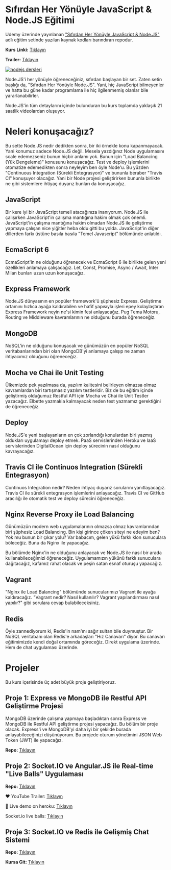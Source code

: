 # Sıfırdan Her Yönüyle JavaScript & Node.JS Eğitimi

Udemy üzerinde yayınlanan ["Sıfırdan Her Yönüyle JavaScript & Node.JS"](http://bit.ly/nodejs_) adlı eğitim setinde yazılan kaynak kodları barındıran repodur.

**Kurs Linki:** [Tıklayın](http://bit.ly/nodejs_)

**Trailer:** [Tıklayın](https://www.youtube.com/watch?v=If5ZhuSykrw)


[![nodejs dersleri](https://mehmetseven.net/content/images/2017/12/nodejs-mehmet-seven.jpg)](http://bit.ly/ndjsm)


Node.JS'i her yönüyle öğreneceğiniz, sıfırdan başlayan bir set. Zaten setin başlığı da, "Sıfırdan Her Yönüyle Node.JS". Yani, hiç JavaScript bilmeyenler ve hatta bu güne kadar programlama ile hiç ilgilenmemiş olanlar bile yararlanabilirler.

Node.JS'in tüm detaylarını içinde bulunduran bu kurs toplamda yaklaşık 21 saatlik videolardan oluşuyor.


# Neleri konuşacağız?

Bu sette Node.JS nedir dedikten sonra, bir iki örnekle konu kapanmayacak. Yani konumuz sadece Node.JS değil. Mesela yazdığınız Node uygulamasını scale edemezseniz bunun hiçbir anlamı yok. Bunun için "Load Balancing (Yük Dengeleme)"  konusunu konuşacağız. Test ve deploy işlemlerini otomatize edemedikten sonra neyleyim ben öyle Node'u. Bu yüzden "Continuous Integration (Sürekli Entegrasyon)" ve bununla beraber "Travis CI" konuşuyor olacağız. Yani bir Node projesi geliştirirken bununla birlikte ne gibi sistemlere ihtiyaç duyarız bunları da konuşacağız.



## JavaScript
Bir kere iyi bir JavaScript temeli atacağınıza inanıyorum. Node.JS ile çalışırken JavaScript'in çalışma mantığına hakim olmak çok önemli. JavaScript'in çalışma mantığına hakim olmadan Node.JS ile geliştirme yapmaya çalışan nice yiğitler heba oldu gitti bu yolda. JavaScript'in diğer dillerden farkı üstüne basıla basıla "Temel Javascript" bölümünde anlatıldı.



## EcmaScript 6
EcmaScript'in ne olduğunu öğrenecek ve EcmaScript 6 ile birlikte gelen yeni özellikleri anlamaya çalışacağız. Let, Const, Promise, Async / Await, Inter Milan bunları uzun uzun konuşacağız.



## Express Framework
Node.JS dünyasının en popüler framework'ü şüphesiz Express. Geliştirme ortamını hızlıca ayağa kaldırabilen ve hafif yapısıyla işleri epey kolaylaştıran Express Framework neyin ne'si kimin fesi anlayacağız. Pug Tema Motoru, Routing ve Middleware kavramlarının ne olduğunu burada öğreneceğiz.



## MongoDB
NoSQL'in ne olduğunu konuşacak ve günümüzün en popüler NoSQL veritabanlarından biri olan MongoDB'yi anlamaya çalışıp ne zaman ihtiyacımız olduğunu öğreneceğiz.



## Mocha ve Chai ile Unit Testing
Ülkemizde pek yazılmasa da, yazılım kalitesini belirleyen olmazsa olmaz kavramlardan biri tartışmasız yazılım testleridir. Biz de bu eğitim içinde geliştirmiş olduğumuz Restful API için Mocha ve Chai ile Unit Testler yazacağız. Elbette yazmakla kalmayacak neden test yazmamız gerektiğini de öğreneceğiz.



## Deploy
Node.JS'e yeni başlayanların en çok zorlandığı konulardan biri yazmış oldukları uygulamayı deploy etmek. PaaS servislerinden Heroku ve IaaS servislerinden DigitalOcean için deploy sürecinin nasıl olduğunu kavrayacağız.



## Travis CI ile Continuos Integration (Sürekli Entegrasyon)
Continuos Integration nedir? Neden ihtiyaç duyarız sorularını yanıtlayacağız. Travis CI ile sürekli entegrasyon işlemlerini anlayacağız. Travis CI ve GitHub aracılığı ile otomatik test ve deploy sürecini öğreneceğiz.



## Nginx Reverse Proxy ile Load Balancing
Günümüzün modern web uygulamalarının olmazsa olmaz kavramlarından biri şüphesiz Load Balancing. Bin kişi girince çöken siteyi ne edeyim ben? Yok mu bunun bir çıkar yolu? Var babacım, gelen yükü farklı klon sunuculara böleceğiz. Bunu da Nginx ile yapacağız.

Bu bölümde Nginx'in ne olduğunu anlayacak ve Node.JS ile nasıl bir arada kullanabileceğimizi öğreneceğiz. Uygulamamızın yükünü farklı sunuculara dağıtacağız, kafamız rahat olacak ve peşin satan esnaf oturuşu yapacağız.



## Vagrant
"Nginx ile Load Balancing" bölümünde sunucularımızı Vagrant ile ayağa kaldıracağız. "Vagrant nedir? Nasıl kullanılır? Vagrant yapılandırması nasıl yapılır?" gibi sorulara cevap bulabileceksiniz.



## Redis
Öyle zannediyorum ki, Redis'in nam'ını sağır sultan bile duymuştur. Bir NoSQL veritabanı olan Redis'e arkadaşları "Hız Canavarı" diyor. Bu canavarı eğitimimizde kendi doğal ortamında göreceğiz. Direkt uygulama üzerinde. Hem de chat uygulaması üzerinde.



# Projeler
Bu kurs içerisinde üç adet büyük proje geliştiriyoruz.

## Proje 1:  Express ve MongoDB ile Restful API Geliştirme Projesi
MongoDB üzerinde çalışma yapmaya başladıktan sonra Express ve MongoDB ile Restful API geliştirme projesi yapacağız. Bu bölüm bir proje olacak. Express'i ve MongoDB'yi daha iyi bir şekilde burada anlayabileceğinizi düşünüyorum. Bu projede oturum yönetimini JSON Web Token (JWT) ile yapacağız.

**Repo:** [Tıklayın](https://github.com/meseven/node-egitimi-movie-api)



## Proje 2:  Socket.IO ve Angular.JS ile Real-time "Live Balls" Uygulaması

**Repo:** [Tıklayın](https://github.com/meseven/socketio-live-balls)

:hearts: YouTube Trailer: [Tıklayın](https://www.youtube.com/watch?v=x1ZURfr95qM)

:space_invader: Live demo on heroku: [Tıklayın](https://socketio-live-balls.herokuapp.com/)

Socket.io live balls: [Tıklayın](https://www.youtube.com/watch?v=x1ZURfr95qM)


## Proje 3:  Socket.IO ve Redis ile Gelişmiş Chat Sistemi

**Repo:** [Tıklayın](https://github.com/meseven/thechatfather)


**Kursa Git:** [Tıklayın](http://bit.ly/nodejs_)
